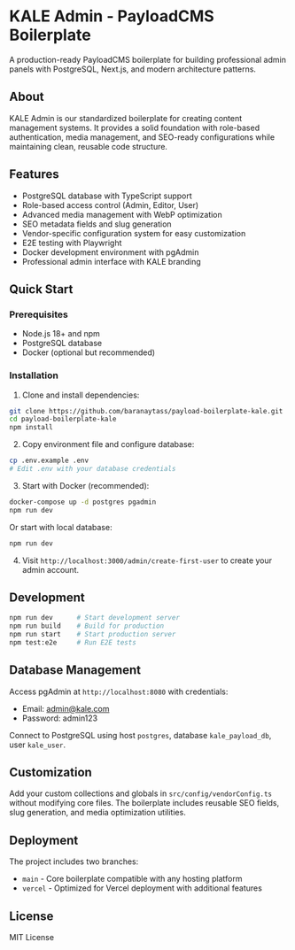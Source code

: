 # KALE Admin - PayloadCMS Boilerplate

A production-ready PayloadCMS boilerplate for building professional admin panels with PostgreSQL, Next.js, and modern architecture patterns.

## About

KALE Admin is our standardized boilerplate for creating content management systems. It provides a solid foundation with role-based authentication, media management, and SEO-ready configurations while maintaining clean, reusable code structure.

## Features

- PostgreSQL database with TypeScript support
- Role-based access control (Admin, Editor, User)
- Advanced media management with WebP optimization
- SEO metadata fields and slug generation
- Vendor-specific configuration system for easy customization
- E2E testing with Playwright
- Docker development environment with pgAdmin
- Professional admin interface with KALE branding

## Quick Start

### Prerequisites
- Node.js 18+ and npm
- PostgreSQL database
- Docker (optional but recommended)

### Installation

1. Clone and install dependencies:
```bash
git clone https://github.com/baranaytass/payload-boilerplate-kale.git
cd payload-boilerplate-kale
npm install
```

2. Copy environment file and configure database:
```bash
cp .env.example .env
# Edit .env with your database credentials
```

3. Start with Docker (recommended):
```bash
docker-compose up -d postgres pgadmin
npm run dev
```

Or start with local database:
```bash
npm run dev
```

4. Visit `http://localhost:3000/admin/create-first-user` to create your admin account.

## Development

```bash
npm run dev      # Start development server
npm run build    # Build for production
npm run start    # Start production server
npm test:e2e     # Run E2E tests
```

## Database Management

Access pgAdmin at `http://localhost:8080` with credentials:
- Email: admin@kale.com
- Password: admin123

Connect to PostgreSQL using host `postgres`, database `kale_payload_db`, user `kale_user`.

## Customization

Add your custom collections and globals in `src/config/vendorConfig.ts` without modifying core files. The boilerplate includes reusable SEO fields, slug generation, and media optimization utilities.

## Deployment

The project includes two branches:
- `main` - Core boilerplate compatible with any hosting platform
- `vercel` - Optimized for Vercel deployment with additional features

## License

MIT License